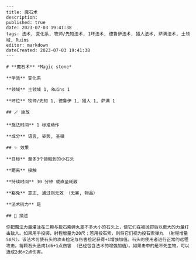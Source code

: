 
    ---
    title: 魔石术
    description: 
    published: true
    date: 2023-07-03 19:41:38
    tags: 法术, 变化系, 牧师/先知法术, 1环法术, 德鲁伊法术, 猎人法术, 萨满法术, 土领域, Ruins
    editor: markdown
    dateCreated: 2023-07-03 19:41:38
    ---

    # **魔石术** *Magic stone*

    **学派** 变化系 

    **领域** 土领域 1, Ruins 1

    **环位** 牧师/先知 1, 德鲁伊 1, 猎人 1, 萨满 1

    ## 🪄 施放

    **施法时间** 1 标准动作

    **成分** 语言, 姿势, 圣徽

    ## ✨ 效果 

    **目标** 至多3个接触到的小石头 

    **距离** 接触  

    **持续时间** 30 分钟 或直至耗散 

    **豁免** 意志, 通过则无效 （无害, 物品）

    **法术抗力** 是

    ## 📖 描述

    你把魔法力量灌注在三颗与投石索弹丸差不多大小的石头上，使它们在被抛掷后以更大的力量打击敌人。如果用手投掷，射程增量为20尺；若用投石索，则将它们视为投石索弹丸 （射程增量50尺）。该法术可使石头的攻击检定与伤害检定获得+1增强加值。石头的使用者进行正常的远程攻击。每颗石头造成1d6+1点伤害 （已经包含法术的增强加值）。如果击中的是不死生物，可以造成2d6+2点伤害。
    